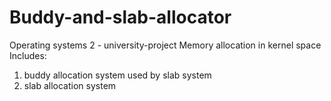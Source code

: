 # Buddy-and-slab-allocator
Operating systems 2 - university-project
Memory allocation in kernel space
Includes:
1. buddy allocation system used by slab system
2. slab allocation system 

